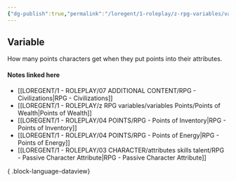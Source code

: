 ```yaml
---
{"dg-publish":true,"permalink":"/loregent/1-roleplay/z-rpg-variables/variables-points/amount-of-points/3/"}
---
```


## Variable
How many points characters get when they put points into their attributes.

#### Notes linked here

- [[LOREGENT/1 - ROLEPLAY/07 ADDITIONAL CONTENT/RPG - Civilizations\|RPG - Civilizations]]
- [[LOREGENT/1 - ROLEPLAY/z RPG variables/variables Points/Points of Wealth\|Points of Wealth]]
- [[LOREGENT/1 - ROLEPLAY/04 POINTS/RPG - Points of Inventory\|RPG - Points of Inventory]]
- [[LOREGENT/1 - ROLEPLAY/04 POINTS/RPG - Points of Energy\|RPG - Points of Energy]]
- [[LOREGENT/1 - ROLEPLAY/03 CHARACTER/attributes skills talent/RPG - Passive Character Attribute\|RPG - Passive Character Attribute]]

{ .block-language-dataview}
